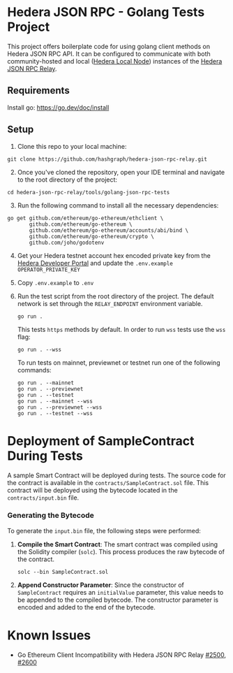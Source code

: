 # Hedera JSON RPC - Golang Tests Project

This project offers boilerplate code for using golang client methods on Hedera JSON RPC API.
It can be configured to communicate with both community-hosted and local ([Hedera Local Node](https://github.com/hashgraph/hedera-local-node)) instances of the [Hedera JSON RPC Relay](https://github.com/hashgraph/hedera-json-rpc-relay).

## Requirements
Install go: https://go.dev/doc/install

## Setup

1. Clone this repo to your local machine:

```shell
git clone https://github.com/hashgraph/hedera-json-rpc-relay.git
```

2. Once you've cloned the repository, open your IDE terminal and navigate to the root directory of the project:

```shell
cd hedera-json-rpc-relay/tools/golang-json-rpc-tests
```

3. Run the following command to install all the necessary dependencies:

```shell
go get github.com/ethereum/go-ethereum/ethclient \
       github.com/ethereum/go-ethereum \
       github.com/ethereum/go-ethereum/accounts/abi/bind \
       github.com/ethereum/go-ethereum/crypto \
       github.com/joho/godotenv
```

4. Get your Hedera testnet account hex encoded private key from the [Hedera Developer Portal](https://portal.hedera.com/register) and update the `.env.example` `OPERATOR_PRIVATE_KEY`

5. Copy `.env.example` to `.env`

6. Run the test script from the root directory of the project. The default network is set through the `RELAY_ENDPOINT` environment variable.

   ```shell
   go run .
   ```
   
   This tests `https` methods by default. In order to run `wss` tests use the `wss` flag:
   
   ```shell
   go run . --wss
   ```

   To run tests on mainnet, previewnet or testnet run one of the following commands:
   ```shell
   go run . --mainnet
   go run . --previewnet
   go run . --testnet
   go run . --mainnet --wss
   go run . --previewnet --wss
   go run . --testnet --wss
   ```

# Deployment of SampleContract During Tests

A sample Smart Contract will be deployed during tests.  The source code for the contract is available in the `contracts/SampleContract.sol` file. This contract will be deployed using the bytecode located in the `contracts/input.bin` file.

### Generating the Bytecode

To generate the `input.bin` file, the following steps were performed:

1. **Compile the Smart Contract**:
   The smart contract was compiled using the Solidity compiler (`solc`). This process produces the raw bytecode of the contract.
   ```shell
   solc --bin SampleContract.sol
   ```

2. **Append Constructor Parameter**:
   Since the constructor of `SampleContract` requires an `initialValue` parameter, this value needs to be appended to the compiled bytecode. The constructor parameter is encoded and added to the end of the bytecode.

# Known Issues
 - Go Ethereum Client Incompatibility with Hedera JSON RPC Relay [#2500](https://github.com/hashgraph/hedera-json-rpc-relay/issues/2500), [#2600](https://github.com/hashgraph/hedera-json-rpc-relay/issues/2600)
